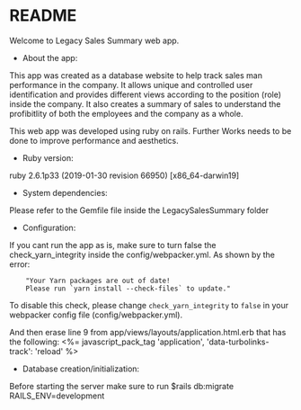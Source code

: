 # README

Welcome to Legacy Sales Summary web app.


* About the app:

This app was created as a database website to help track sales man performance in the company. It allows unique and controlled user identification and provides different views according to the position (role) inside the company. It also creates a summary of sales to understand the profibitlity of both the employees and the company as a whole.

This web app was developed using ruby on rails. Further Works needs to be done to improve performance and aesthetics.

* Ruby version:

ruby 2.6.1p33 (2019-01-30 revision 66950) [x86_64-darwin19]

* System dependencies:

Please refer to the Gemfile file inside the LegacySalesSummary folder

* Configuration:

If you cant run the app as is, make sure to turn false the check_yarn_integrity inside the config/webpacker.yml.
As shown by the error:

        "Your Yarn packages are out of date!
        Please run `yarn install --check-files` to update."
  
To disable this check, please change `check_yarn_integrity`
to `false` in your webpacker config file (config/webpacker.yml).

And then erase line 9 from app/views/layouts/application.html.erb that has the following:
<%= javascript_pack_tag 'application', 'data-turbolinks-track': 'reload' %>


* Database creation/initialization:

Before starting the server make sure to run $rails db:migrate RAILS_ENV=development







